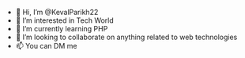 - 👋 Hi, I’m @KevalParikh22
- 👀 I’m interested in Tech World
- 🌱 I’m currently learning PHP
- 💞️ I’m looking to collaborate on anything related to web technologies
- 📫 You can DM me 

<!---
KevalParikh22/KevalParikh22 is a ✨ special ✨ repository because its `README.md` (this file) appears on your GitHub profile.
You can click the Preview link to take a look at your changes.
--->
